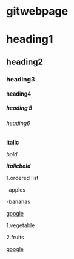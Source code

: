 # gitwebpage
# heading1

## heading2

### heading3

#### heading4

##### heading 5


###### heading6

**italic**

*bold*

***italicbold***

1.ordered list

-apples

-bananas

[google](https://www.google.com/)

1.vegetable

2.fruits

[google](https://www.google.com/)

